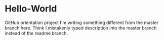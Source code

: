 # Hello-World
GitHub orientation project
I'm writing something different from the master branch here. Think I mistakenly typed description into the master branch instead of the readme branch.

